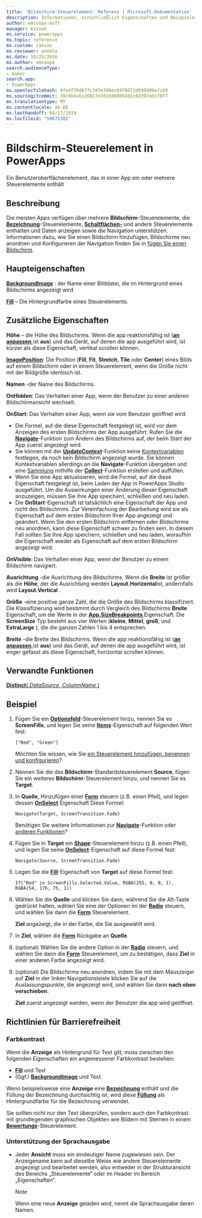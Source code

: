 ```yaml
---
title: 'Bildschirm-Steuerelement: Referenz | Microsoft-Dokumentation'
description: Informationen, einschließlich Eigenschaften und Beispiele, zum Bildschirm-Steuerelement
author: emcoope-msft
manager: kvivek
ms.service: powerapps
ms.topic: reference
ms.custom: canvas
ms.reviewer: anneta
ms.date: 10/25/2016
ms.author: emcoope
search.audienceType:
- maker
search.app:
- PowerApps
ms.openlocfilehash: 6fedff6d6ffc34fe390ec6978672d699480a7cb9
ms.sourcegitcommit: 39c9b4cbc26617e302d46085d81c6d397e01fbf7
ms.translationtype: MT
ms.contentlocale: de-DE
ms.lasthandoff: 04/17/2019
ms.locfileid: "59671582"
---
```

# <a name="screen-control-in-powerapps"></a>Bildschirm-Steuerelement in PowerApps

Ein Benutzeroberflächenelement, das in einer App ein oder mehrere Steuerelemente enthält

## <a name="description"></a>Beschreibung

Die meisten Apps verfügen über mehrere **Bildschirm**-Steuerelemente, die **[Bezeichnung](control-text-box.md)**-Steuerelemente, **[Schaltflächen-](control-button.md)** und andere Steuerelemente enthalten und Daten anzeigen sowie die Navigation unterstützen. Informationen dazu, wie Sie einen Bildschirm hinzufügen, Bildschirme neu anordnen und Konfigurieren der Navigation finden Sie in [fügen Sie einen Bildschirm](../add-screen-context-variables.md).

## <a name="key-properties"></a>Haupteigenschaften

**[BackgroundImage](properties-visual.md)** : der Name einer Bilddatei, die im Hintergrund eines Bildschirms angezeigt wird

**[Fill](properties-color-border.md)** – Die Hintergrundfarbe eines Steuerelements.

## <a name="additional-properties"></a>Zusätzliche Eigenschaften

**Höhe** – die Höhe des Bildschirms. Wenn die app reaktionsfähig ist ([**an anpassen** ](../set-aspect-ratio-portrait-landscape.md#change-screen-size-and-orientation) ist **aus**) und das Gerät, auf denen die app ausgeführt wird, ist kürzer als diese Eigenschaft, vertikal scrollen können.

**[ImagePosition](properties-visual.md)**: Die Position (**Fill**, **Fit**, **Stretch**, **Tile** oder **Center**) eines Bilds auf einem Bildschirm oder in einem Steuerelement, wenn die Größe nicht mit der Bildgröße identisch ist.

**Namen** -der Name des Bildschirms.

**OnHidden**: Das Verhalten einer App, wenn der Benutzer zu einer anderen Bildschirmansicht wechselt.

**OnStart**: Das Verhalten einer App, wenn sie vom Benutzer geöffnet wird.

- Die Formel, auf die diese Eigenschaft festgelegt ist, wird vor dem Anzeigen des ersten Bildschirms der App ausgeführt. Rufen Sie die [**Navigate**](../functions/function-navigate.md)-Funktion zum Ändern des Bildschirms auf, der beim Start der App zuerst angezeigt wird.
- Sie können mit der [**UpdateContext**](../functions/function-updatecontext.md)-Funktion keine [Kontextvariablen](../working-with-variables.md) festlegen, da noch kein Bildschirm angezeigt wurde. Sie können Kontextvariablen allerdings an die **Navigate**-Funktion übergeben und eine [Sammlung](../working-with-variables.md) mithilfe der [**Collect**](../functions/function-clear-collect-clearcollect.md)-Funktion erstellen und auffüllen.
- Wenn Sie eine App aktualisieren, wird die Formel, auf die diese Eigenschaft festgelegt ist, beim Laden der App in PowerApps Studio ausgeführt. Um die Auswirkungen einer Änderung dieser Eigenschaft anzuzeigen, müssen Sie Ihre App speichern, schließen und neu laden.
- Die **OnStart**-Eigenschaft ist tatsächlich eine Eigenschaft der App und nicht des Bildschirms. Zur Vereinfachung der Bearbeitung wird sie als Eigenschaft auf dem ersten Bildschirm Ihrer App angezeigt und geändert. Wenn Sie den ersten Bildschirm entfernen oder Bildschirme neu anordnen, kann diese Eigenschaft schwer zu finden sein. In diesem Fall sollten Sie Ihre App speichern, schließen und neu laden, woraufhin die Eigenschaft wieder als Eigenschaft auf dem ersten Bildschirm angezeigt wird.

**OnVisible**: Das Verhalten einer App, wenn der Benutzer zu einem Bildschirm navigiert.

**Ausrichtung** -die Ausrichtung des Bildschirms. Wenn die **Breite** ist größer als die **Höhe**, der die Ausrichtung werden **Layout.Horizontal**ist, andernfalls wird **Layout.Vertical** .

**Größe** -eine positive ganze Zahl, die die Größe des Bildschirms klassifiziert. Die Klassifizierung wird bestimmt durch Vergleich des Bildschirms **Breite** Eigenschaft, um die Werte in der [ **App.SizeBreakpoints** ](../functions/signals.md) Eigenschaft. Die **ScreenSize** Typ besteht aus vier Werten (**kleine**, **Mittel**, **groß**, und **ExtraLarge** ), die die ganzen Zahlen 1 bis 4 entsprechen.

**Breite** -die Breite des Bildschirms. Wenn die app reaktionsfähig ist ([**an anpassen** ](../set-aspect-ratio-portrait-landscape.md#change-screen-size-and-orientation) ist **aus**) und das Gerät, auf denen die app ausgeführt wird, ist enger gefasst als diese Eigenschaft, horizontal scrollen können.

## <a name="related-functions"></a>Verwandte Funktionen

[**Distinct**( *DataSource*, *ColumnName* )](../functions/function-distinct.md)

## <a name="example"></a>Beispiel

1. Fügen Sie ein **[Optionsfeld](control-radio.md)**-Steuerelement hinzu, nennen Sie es **ScreenFills**, und legen Sie seine **[Items](properties-core.md)**-Eigenschaft auf folgenden Wert fest:

    `["Red", "Green"]`

    Möchten Sie wissen, wie Sie [ein Steuerelement hinzufügen, benennen und konfigurieren](../add-configure-controls.md)?

1. Nennen Sie die das **Bildschirm**-Standardsteuerelement **Source**, fügen Sie ein weiteres **Bildschirm**-Steuerelement hinzu, und nennen Sie es **Target**.

1. In **Quelle**, Hinzufügen einer **[Form](control-shapes-icons.md)** steuern (z.B. einen Pfeil), und legen dessen **[OnSelect](properties-core.md)** Eigenschaft Diese Formel:

    `Navigate(Target, ScreenTransition.Fade)`

    Benötigen Sie weitere Informationen zur **[Navigate](../functions/function-navigate.md)**-Funktion oder [anderen Funktionen](../formula-reference.md)?

1. Fügen Sie in **Target** ein **[Shape](control-shapes-icons.md)**-Steuerelement hinzu (z.B. einen Pfeil), und legen Sie seine **[OnSelect](properties-core.md)**-Eigenschaft auf diese Formel fest:

    `Navigate(Source, ScreenTransition.Fade)`

1. Legen Sie die **[Fill](properties-color-border.md)**-Eigenschaft von **Target** auf diese Formel fest:

    `If("Red" in ScreenFills.Selected.Value, RGBA(255, 0, 0, 1), RGBA(54, 176, 75, 1))`

1. Wählen Sie die **Quelle** und klicken Sie dann, während Sie die Alt-Taste gedrückt halten, wählen Sie eine der Optionen im der **[Radio](control-radio.md)** steuern, und wählen Sie dann die **[Form](control-shapes-icons.md)** Steuerelement.

    **Ziel** angezeigt, die in der Farbe, die Sie ausgewählt wird.

1. In **Ziel**, wählen die **[Form](control-shapes-icons.md)** Rückgabe an **Quelle**.

1. (optional) Wählen Sie die andere Option in der **[Radio](control-radio.md)** steuern, und wählen Sie dann die **[Form](control-shapes-icons.md)** Steuerelement, um zu bestätigen, dass **Ziel**  in einer anderen Farbe angezeigt wird.

1. (optional) Die Bildschirme neu anordnen, indem Sie mit dem Mauszeiger auf **Ziel** in der linken Navigationsleiste klicken Sie auf die Auslassungspunkte, die angezeigt wird, und wählen Sie dann **nach oben verschieben**.

    **Ziel** zuerst angezeigt werden, wenn der Benutzer die app wird geöffnet.

## <a name="accessibility-guidelines"></a>Richtlinien für Barrierefreiheit

### <a name="color-contrast"></a>Farbkontrast

Wenn die **Anzeige** als Hintergrund für Text gilt, muss zwischen den folgenden Eigenschaften ein angemessener Farbkontrast bestehen:

- **[Fill](properties-color-border.md)** und Text
- (Ggf.) **[BackgroundImage](properties-visual.md)** und Text

Wenn beispielsweise eine **Anzeige** eine **[Bezeichnung](control-text-box.md)** enthält und die Füllung der Bezeichnung durchsichtig ist, wird diese **[Füllung](properties-color-border.md)** als Hintergrundfarbe für die Bezeichnung verwendet.

Sie sollten nicht nur den Text überprüfen, sondern auch den Farbkontrast mit grundlegenden graphischen Objekten wie Bildern mit Sternen in einem **[Bewertungs](control-rating.md)**-Steuerelement.

### <a name="screen-reader-support"></a>Unterstützung der Sprachausgabe

- Jeder **Ansicht** muss ein eindeutiger Name zugewiesen sein. Der Anzeigename kann auf dieselbe Weise wie andere Steuerelemente angezeigt und bearbeitet werden, also entweder in der Strukturansicht des Bereichs „Steuerelemente“ oder im Header im Bereich „Eigenschaften“.

    > [!NOTE]
  > Wenn eine neue **Anzeige** geladen wird, nennt die Sprachausgabe deren Namen.
